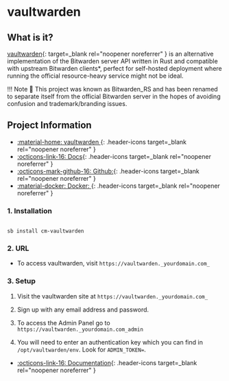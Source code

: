 # vaultwarden

## What is it?

[vaultwarden](https://github.com/dani-garcia/vaultwarden){: target=_blank rel="noopener noreferrer" } is an alternative implementation of the Bitwarden server API written in Rust and compatible with upstream Bitwarden clients*, perfect for self-hosted deployment where running the official resource-heavy service might not be ideal.

!!! Note
      📢 This project was known as Bitwarden_RS and has been renamed to separate itself from the official Bitwarden server in the hopes of avoiding confusion and trademark/branding issues.

## Project Information

- [:material-home: vaultwarden ](https://github.com/dani-garcia/vaultwarden){: .header-icons target=_blank rel="noopener noreferrer" }
- [:octicons-link-16: Docs](https://github.com/dani-garcia/vaultwarden/wiki){: .header-icons target=_blank rel="noopener noreferrer" }
- [:octicons-mark-github-16: Github:](https://github.com/dani-garcia/vaultwarden){: .header-icons target=_blank rel="noopener noreferrer" }
- [:material-docker: Docker: ](https://hub.docker.com/r/vaultwarden/server){: .header-icons target=_blank rel="noopener noreferrer" }

### 1. Installation

``` shell

sb install cm-vaultwarden

```

### 2. URL

- To access vaultwarden, visit `https://vaultwarden._yourdomain.com_`

### 3. Setup

  1. Visit the vaultwarden site at `https://vaultwarden._yourdomain.com_`

  2. Sign up with any email address and password.

  3. To access the Admin Panel go to `https://vaultwarden._yourdomain.com_admin`

  4. You will need to enter an authentication key which you can find in `/opt/vaultwarden/env`. Look for `ADMIN_TOKEN=`.

- [:octicons-link-16: Documentation](https://github.com/dani-garcia/vaultwarden/wiki){: .header-icons target=_blank rel="noopener noreferrer" }
